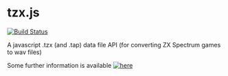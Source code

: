 # tzx.js

[![Build Status](https://travis-ci.org/kmp1/tzx.js.svg)](https://travis-ci.org/kmp1/tzx.js)

A javascript .tzx (and .tap) data file API (for converting ZX Spectrum games to wav files)

Some further information is available [![here](http://kmp1.github.io/tzx.js/)](http://kmp1.github.io/tzx.js/)
